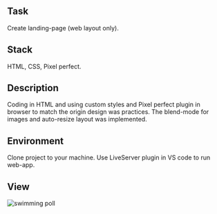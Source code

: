 ## Task
Create landing-page (web layout only).

## Stack
HTML, CSS, Pixel perfect.

## Description
Coding in HTML and using custom styles and Pixel perfect plugin in browser to match the origin design was practices. The blend-mode for images and auto-resize layout was implemented.

## Environment
Clone project to your machine. Use LiveServer plugin in VS code to run web-app.

## View
![swimming poll](https://user-images.githubusercontent.com/46706194/146981883-f94e45d5-3911-4f8d-a649-6122f0d6c3ef.JPG)
